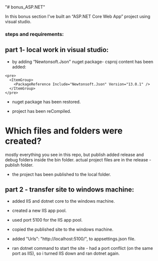 "# bonus_ASP.NET" 

In this bonus section I've built an “ASP.NET Core Web App” project using visual studio.

### steps and requirements:

## part 1- local work in visual studio:
- by adding “Newtonsoft.Json" nuget package-
csproj content has been added:

```
<pre>
  <ItemGroup>
    <PackageReference Include="Newtonsoft.Json" Version="13.0.1" />
  </ItemGroup>
</pre>
```

- nuget package has been restored.

- project has been reCompiled.

# Which files and folders were created?
mostly everything you see in this repo, but publish added release and debug folders inside the bin folder.
actual project files are in the release - publish folder.

- the project has been published to the local folder.

## part 2 - transfer site to windows machine:

- added IIS and dotnet core to the windows machine.

- created a new IIS app pool.

- used port 5100 for the IIS app pool.

- copied the published site to the windows machine.

- added   "Urls": "http://localhost:5100/", to appsettings.json file.

- ran dotnet command to start the site - had a port conflict (on the same port as IIS), so i turned IIS down and ran dotnet again.

